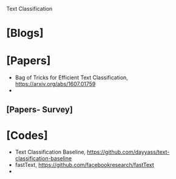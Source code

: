 Text Classification

# [Blogs]

# [Papers]
+ Bag of Tricks for Efficient Text Classification, https://arxiv.org/abs/1607.01759
+ 

## [Papers- Survey]

# [Codes]
+ Text Classification Baseline, https://github.com/dayyass/text-classification-baseline
+ fastText, https://github.com/facebookresearch/fastText
+ 

